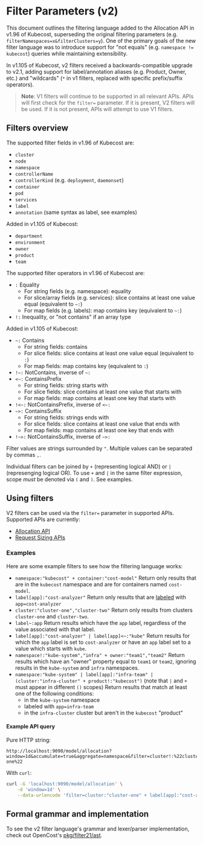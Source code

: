 # Filter Parameters (v2)

This document outlines the filtering language added to the Allocation API in v1.96 of Kubecost, superseding the original filtering parameters (e.g. `filterNamespaces=x&filterClusters=y`). One of the primary goals of the new filter language was to introduce support for "not equals" (e.g. `namespace != kubecost`) queries while maintaining extensibility.

In v1.105 of Kubecost, v2 filters received a backwards-compatible upgrade to
v2.1, adding support for label/annotation aliases (e.g. Product, Owner, etc.)
and "wildcards" (`*` in v1 filters, replaced with specific prefix/suffix
operators).

> **Note**: V1 filters will continue to be supported in all relevant APIs. APIs will first check for the `filter=` parameter. If it is present, V2 filters will be used. If it is not present, APIs will attempt to use V1 filters.

## Filters overview

The supported filter fields in v1.96 of Kubecost are:
* `cluster`
* `node`
* `namespace`
* `controllerName`
* `controllerKind` (e.g. `deployment`, `daemonset`)
* `container`
* `pod`
* `services`
* `label`
* `annotation` (same syntax as label, see examples)

Added in v1.105 of Kubecost:
* `department`
* `environment`
* `owner`
* `product`
* `team`

The supported filter operators in v1.96 of Kubecost are:
* `:` Equality
  * For string fields (e.g. namespace): equality
  * For slice/array fields (e.g. services): slice contains at least one value equal (equivalent to `~:`)
  * For map fields (e.g. labels): map contains key (equivalent to `~:`)
* `!:` Inequality, or "not contains" if an array type

Added in v1.105 of Kubecost:
* `~:` Contains
  * For string fields: contains
  * For slice fields: slice contains at least one value equal (equivalent to `:`)
  * For map fields: map contains key (equivalent to `:`)
* `!~:` NotContains, inverse of `~:`
* `<~:` ContainsPrefix
  * For string fields: string starts with
  * For slice fields: slice contains at least one value that starts with
  * For map fields: map contains at least one key that starts with
* `!<~:` NotContainsPrefix, inverse of `<~:`
* `~>:` ContainsSuffix
  * For string fields: strings ends with
  * For slice fields: slice contains at least one value that ends with
  * For map fields: map contains at least one key that ends with
* `!~>:` NotContainsSuffix, inverse of `~>:`

Filter values are strings surrounded by `"`. Multiple values can be separated by commas `,`.

Individual filters can be joined by `+` (representing logical AND) or `|`
(represenging logical OR). To use `+` and `|` in the same filter expression,
scope _must_ be denoted via `(` and `)`. See examples.

## Using filters

V2 filters can be used via the `filter=` parameter in supported APIs. Supported
APIs are currently:

* [Allocation API](allocation.md)
* [Request Sizing APIs](api-request-right-sizing-v2.md) 

### Examples

Here are some example filters to see how the filtering language works:
* `namespace:"kubecost" + container:"cost-model"` Return only results that are in the `kubecost` namespace and are for containers named `cost-model`.
* `label[app]:"cost-analyzer"` Return only results that are [labeled](https://kubernetes.io/docs/concepts/overview/working-with-objects/labels/) with `app=cost-analyzer`
* `cluster:"cluster-one","cluster-two"` Return only results from clusters `cluster-one` and `cluster-two`.
* `label~:app` Return results which have the `app` label, regardless of the value associated with that label.
* `label[app]:"cost-analyzer" | label[app]<~:"kube"` Return results for which the `app` label is set to `cost-analyzer` or have an `app` label set to a value which starts with `kube`.
* `namespace!:"kube-system","infra" + owner:"team1","team2"` Return results which have an "owner" property equal to `team1` or `team2`, ignoring results in the `kube-system` and `infra` namespaces.
* `namespace:"kube-system" | label[app]:"infra-team" | (cluster:"infra-cluster" + product!:"kubecost")` (note that `|` and `+` must appear in different `()` scopes) Return results that match at least one of the following conditions:
  * in the `kube-system` namespace
  * labeled with `app=infra-team`
  * in the `infra-cluster` cluster but aren't in the `kubecost` "product"

#### Example API query

Pure HTTP string:
```
http://localhost:9090/model/allocation?window=1d&accumulate=true&aggregate=namespace&filter=cluster!:%22cluster-one%22
```

With `curl`:
```sh
curl -G 'localhost:9090/model/allocation' \
    -d 'window=1d' \
    --data-urlencode 'filter=cluster:"cluster-one" + label[app]:"cost-analyzer"'
```

## Formal grammar and implementation

To see the v2 filter language's grammar and lexer/parser implementation, check out OpenCost's [pkg/filter21/ast](https://github.com/opencost/opencost/tree/develop/pkg/filter21/ast). 

